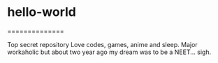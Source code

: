 # hello-world
==============

Top secret repository
Love codes, games, anime and sleep.
Major workaholic but about two year ago my dream was to be a NEET... sigh.

